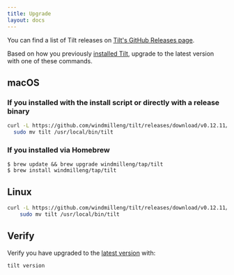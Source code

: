 ```yaml
---
title: Upgrade
layout: docs
---
```


You can find a list of Tilt releases on [Tilt's GitHub Releases page](https://github.com/windmilleng/tilt/releases). 

Based on how you previously [installed Tilt](install.html), upgrade to the latest version with one of these commands. 

macOS
-----

### If you installed with the install script or directly with a release binary

```bash
curl -L https://github.com/windmilleng/tilt/releases/download/v0.12.11/tilt.0.12.11.mac.x86_64.tar.gz | tar -xzv tilt && \
  sudo mv tilt /usr/local/bin/tilt
```

### If you installed via Homebrew

```
$ brew update && brew upgrade windmilleng/tap/tilt
$ brew install windmilleng/tap/tilt
```

Linux
-----

```bash
curl -L https://github.com/windmilleng/tilt/releases/download/v0.12.11/tilt.0.12.11.linux.x86_64.tar.gz | tar -xzv tilt && \
    sudo mv tilt /usr/local/bin/tilt
```

Verify
------

Verify you have upgraded to the [latest version](https://github.com/windmilleng/tilt/releases) with:

```bash
tilt version
```
